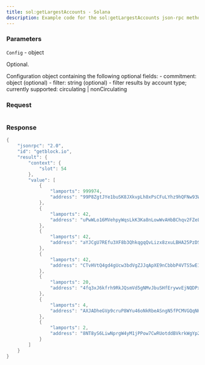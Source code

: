 ```yaml
---
title: sol:getLargestAccounts - Solana
description: Example code for the sol:getLargestAccounts json-rpc method. Сomplete guide on how to use sol:getLargestAccounts json-rpc in GetBlock.io Web3 documentation.
---
```


### Parameters


`Config` - object

Optional.

Configuration object containing the following optional fields: -
commitment: object (optional) - filter: string (optional) - filter
results by account type; currently supported: circulating \|
nonCirculating

### Request

``` java
```

###  Response

``` java
{
    "jsonrpc": "2.0",
    "id": "getblock.io",
    "result": {
        "context": {
            "slot": 54
        },
        "value": [
            {
                "lamports": 999974,
                "address": "99P8ZgtJYe1buSK8JXkvpLh8xPsCFuLYhz9hQFNw93WJ"
            },
            {
                "lamports": 42,
                "address": "uPwWLo16MVehpyWqsLkK3Ka8nLowWvAHbBChqv2FZeL"
            },
            {
                "lamports": 42,
                "address": "aYJCgU7REfu3XF8b3QhkqgqQvLizx8zxuLBHA25PzDS"
            },
            {
                "lamports": 42,
                "address": "CTvHVtQ4gd4gUcw3bdVgZJJqApXE9nCbbbP4VTS5wE1D"
            },
            {
                "lamports": 20,
                "address": "4fq3xJ6kfrh9RkJQsmVd5gNMvJbuSHfErywvEjNQDPxu"
            },
            {
                "lamports": 4,
                "address": "AXJADheGVp9cruP8WYu46oNkRbeASngN5fPCMVGQqNHa"
            },
            {
                "lamports": 2,
                "address": "8NT8yS6LiwNprgW4yM1jPPow7CwRUotddBVkrkWgYp24"
            }
        ]
    }
}
```


